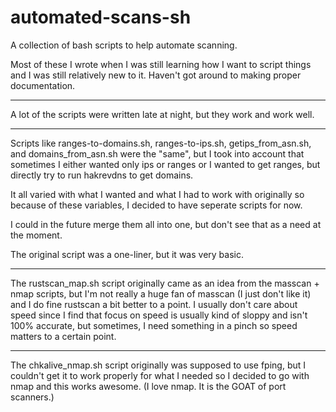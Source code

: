 # automated-scans-sh
A collection of bash scripts to help automate scanning.

Most  of these I wrote when I was still learning how I want to script things and I was still relatively new to it. Haven't got around to making proper documentation.

------

A lot of the scripts were written late at night, but they work and work well.

------

Scripts like ranges-to-domains.sh, ranges-to-ips.sh, getips_from_asn.sh, and domains_from_asn.sh were the "same", but I took into account that sometimes I either wanted only ips or ranges or I wanted to get ranges, but directly try to run hakrevdns to get domains.

It all varied with what I wanted and what I had to work with originally so because of these variables, I decided to have seperate scripts for now.

I could in the future merge them all into one, but don't see that as a need at the moment.

The original script was a one-liner, but it was very basic.

------

The rustscan_map.sh script originally came as an idea from the masscan + nmap scripts, but I'm not really a huge fan of masscan (I just don't like it) and I do fine rustscan a bit better to a point. I usually don't care about speed since I find that focus on speed is usually kind of sloppy and isn't 100% accurate, but sometimes, I need something in a pinch so speed matters to a certain point.

------

The chkalive_nmap.sh script originally was supposed to use fping, but I couldn't get it to work properly for what I needed so I decided to go with nmap and this works awesome. (I love nmap. It is the GOAT of port scanners.)
